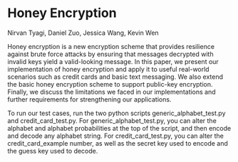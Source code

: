 # Honey Encryption
Nirvan Tyagi, Daniel Zuo, Jessica Wang, Kevin Wen

Honey encryption is a new encryption scheme that provides resilience against brute force attacks by ensuring that messages decrypted with invalid keys yield a valid-looking message. In this paper, we present our implementation of honey encryption and apply it to useful real-world scenarios such as credit cards and basic text messaging. We also extend the basic honey encryption scheme to support public-key encryption. Finally, we discuss the limitations we faced in our implementations and further requirements for strengthening our applications.

To run our test cases, run the two python scripts generic_alphabet_test.py and credit_card_test.py. For generic_alphabet_test.py, you can alter the alphabet and alphabet probabilities at the top of the script, and then encode and decode any alphabet string. For credit_card_test.py, you can alter the credit_card_example number, as well as the secret key used to encode and the guess key used to decode.
